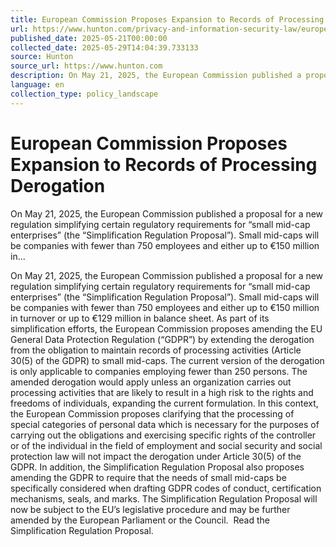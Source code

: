 ```yaml
---
title: European Commission Proposes Expansion to Records of Processing Derogation
url: https://www.hunton.com/privacy-and-information-security-law/european-commission-proposes-expansion-to-records-of-processing-derogation
published_date: 2025-05-21T00:00:00
collected_date: 2025-05-29T14:04:39.733133
source: Hunton
source_url: https://www.hunton.com
description: On May 21, 2025, the European Commission published a proposal for a new regulation simplifying certain regulatory requirements for “small mid-cap enterprises” (the “Simplification Regulation Proposal”). Small mid-caps will be companies with fewer than 750 employees and either up to €150 million in...
language: en
collection_type: policy_landscape
---
```


# European Commission Proposes Expansion to Records of Processing Derogation

On May 21, 2025, the European Commission published a proposal for a new regulation simplifying certain regulatory requirements for “small mid-cap enterprises” (the “Simplification Regulation Proposal”). Small mid-caps will be companies with fewer than 750 employees and either up to €150 million in...

On May 21, 2025, the European Commission published a proposal for a new regulation simplifying certain regulatory requirements for “small mid-cap enterprises” (the “Simplification Regulation Proposal”). Small mid-caps will be companies with fewer than 750 employees and either up to €150 million in turnover or up to €129 million in balance sheet. 
 As part of its simplification efforts, the European Commission proposes amending the EU General Data Protection Regulation (“GDPR”) by extending the derogation from the obligation to maintain records of processing activities (Article 30(5) of the GDPR) to small mid-caps. The current version of the derogation is only applicable to companies employing fewer than 250 persons. 
 The amended derogation would apply unless an organization carries out processing activities that are likely to result in a high risk to the rights and freedoms of individuals, expanding the current formulation. In this context, the European Commission proposes clarifying that the processing of special categories of personal data which is necessary for the purposes of carrying out the obligations and exercising specific rights of the controller or of the individual in the field of employment and social security and social protection law will not impact the derogation under Article 30(5) of the GDPR. 
 In addition, the Simplification Regulation Proposal also proposes amending the GDPR to require that the needs of small mid-caps be specifically considered when drafting GDPR codes of conduct, certification mechanisms, seals, and marks. 
 The Simplification Regulation Proposal will now be subject to the EU’s legislative procedure and may be further amended by the European Parliament or the Council.  
 Read the Simplification Regulation Proposal.